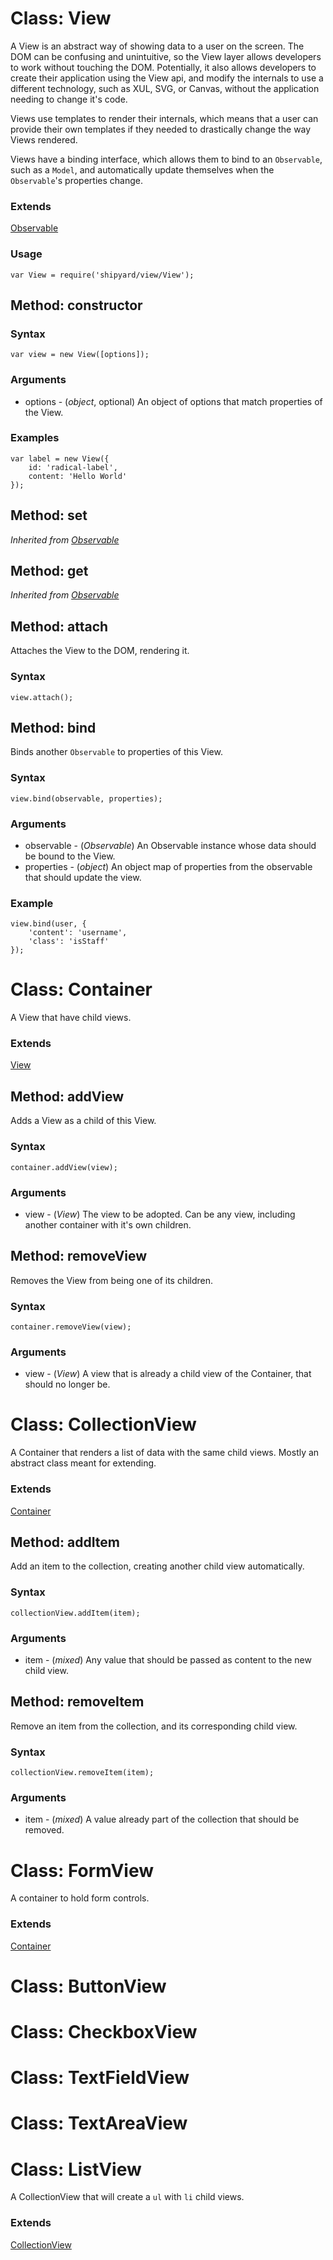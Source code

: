 # Class: View

A View is an abstract way of showing data to a user on the screen. The
DOM can be confusing and unintuitive, so the View layer allows
developers to work without touching the DOM. Potentially, it also allows
developers to create their application using the View api, and modify
the internals to use a different technology, such as XUL, SVG, or
Canvas, without the application needing to change it's code.

Views use templates to render their internals, which means that a user
can provide their own templates if they needed to drastically change the
way Views rendered.

Views have a binding interface, which allows them to bind to an
`Observable`, such as a `Model`, and automatically update themselves
when the `Observable`'s properties change.

### Extends

[Observable][]

### Usage

	var View = require('shipyard/view/View');

## Method: constructor

### Syntax

	var view = new View([options]);

### Arguments

- options - (_object_, optional) An object of options that match
  properties of the View.

### Examples

	var label = new View({
		id: 'radical-label',
		content: 'Hello World'
	});

## Method: set

_Inherited from [Observable][]_

## Method: get

_Inherited from [Observable][]_

## Method: attach

Attaches the View to the DOM, rendering it.

### Syntax

	view.attach();

## Method: bind

Binds another `Observable` to properties of this View.

### Syntax

	view.bind(observable, properties);

### Arguments

- observable - (_Observable_) An Observable instance whose data should
  be bound to the View.
- properties - (_object_) An object map of properties from the
  observable that should update the view.

### Example

	view.bind(user, {
		'content': 'username',
		'class': 'isStaff'
	});

# Class: Container

A View that have child views.

### Extends

[View][]

## Method: addView

Adds a View as a child of this View.

### Syntax

	container.addView(view);

### Arguments

- view - (_View_) The view to be adopted. Can be any view, including
  another container with it's own children.

## Method: removeView

Removes the View from being one of its children.

### Syntax

	container.removeView(view);

### Arguments

- view - (_View_) A view that is already a child view of the Container,
  that should no longer be.

# Class: CollectionView

A Container that renders a list of data with the same child views.
Mostly an abstract class meant for extending.

### Extends

[Container][]

## Method: addItem

Add an item to the collection, creating another child view
automatically.

### Syntax

	collectionView.addItem(item);

### Arguments

- item - (_mixed_) Any value that should be passed as content to the new
  child view.

## Method: removeItem

Remove an item from the collection, and its corresponding child view.

### Syntax

	collectionView.removeItem(item);

### Arguments

- item - (_mixed_) A value already part of the collection that should be
  removed.

# Class: FormView

A container to hold form controls.

### Extends

[Container][]

# Class: ButtonView

# Class: CheckboxView

# Class: TextFieldView

# Class: TextAreaView

# Class: ListView

A CollectionView that will create a `ul` with `li` child views.

### Extends

[CollectionView][]

[Observable]: ./observable.md#Observable
[View]: #View
[Container]: #Container
[CollectionView]: #CollectionView
